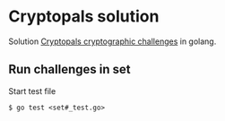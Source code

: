 # Cryptopals solution

Solution [Cryptopals cryptographic challenges](https://cryptopals.com/) in golang.

## Run challenges in set 

Start test file
```
$ go test <set#_test.go>
```
